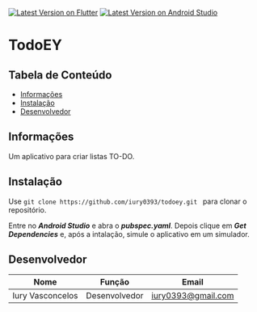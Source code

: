 [![Latest Version on Flutter](https://img.shields.io/badge/Flutter-1.17.0-blue)](https://flutter.dev/docs/get-started/install) [![Latest Version on Android Studio](https://img.shields.io/badge/Android%20Studio-3.6.1-green)](https://developer.android.com/studio)

#  TodoEY

## Tabela de Conteúdo
- <a href="#informações">Informações</a>
- <a href="#instalação">Instalação</a>
- <a href="#desenvolvedor">Desenvolvedor</a>

## Informações
Um aplicativo para criar listas TO-DO.

## Instalação

Use ```git clone https://github.com/iury0393/todoey.git ``` para clonar o repositório.

Entre no ***Android Studio*** e abra o ***pubspec.yaml***.
Depois clique em ***Get Dependencies*** e, após a intalação, simule o aplicativo em um simulador.


## Desenvolvedor

| Nome | Função | Email |
| ------ | ------ | ----- |
| Iury Vasconcelos | Desenvolvedor | iury0393@gmail.com |